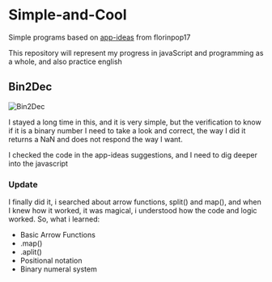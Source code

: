 # Simple-and-Cool
 Simple programs based on [app-ideas](https://github.com/florinpop17/app-ideas) from florinpop17
 
This repository will represent my progress in javaScript and programming as a whole, and also practice english
## Bin2Dec
![Bin2Dec](https://user-images.githubusercontent.com/63383435/103488384-c358e100-4dea-11eb-9659-2751e33969b1.png)

I stayed a long time in this, and it is very simple, but the verification to know if it is a binary number I need to take a look and correct, the way I did it returns a NaN and does not respond the way I want.

I checked the code in the app-ideas suggestions, and I need to dig deeper into the javascript

### Update
I finally did it, i searched about arrow functions, split() and map(), and when I knew how it worked, it was magical, i understood how the code and logic worked. So, what i learned:
- Basic Arrow Functions
- .map()
- .aplit()
- Positional notation
- Binary numeral system
